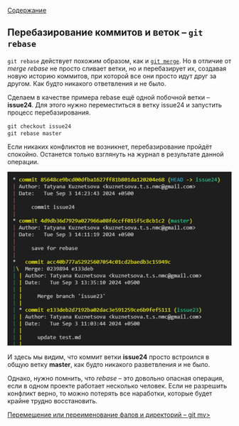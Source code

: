 [Содержание](./readme.md)

## Перебазирование коммитов и веток – `git rebase`

`git rebase` действует похожим образом, как и [`git merge`](./merge.md). Но в отличие от *merge* *rebase* не просто сливает ветки, но и перебазирует их, создавая новую историю коммитов, при которой все они просто идут друг за другом. Как будто никакого ответвления и не было.

Сделаем в качестве примера rebase ещё одной побочной ветки – **issue24**. Для этого нужно переместиться в ветку issue24 и запустить процесс перебазирования.

```
git checkout issue24
git rebase master
```

Если никаких конфликтов не возникнет, перебазирование пройдёт спокойно. Останется только взглянуть на журнал в результате данной операции.

![rebase issue24](./assets/rebase_issue24.PNG)

И здесь мы видим, что коммит ветки **issue24** просто встроился в общую ветку **master**, как будто никакого разветвления и не было.

Однако, нужно помнить, что *rebase* – это довольно опасная операция, если в одном проекте работает несколько человек. Если не разрешить конфликт верно, то можно потерять все наработки, которые будет крайне трудно восстановить.

[Перемещение или переименование фалов и директорий – git mv>](./mv.md)
